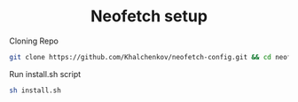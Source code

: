 <h1 align="center">Neofetch setup</h1>

Cloning Repo
  
```bash
git clone https://github.com/Khalchenkov/neofetch-config.git && cd neofetch-config
```
Run install.sh script

```bash
sh install.sh
```
